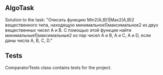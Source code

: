 ## AlgoTask
Solution to the task:
"Описать функцию Min2(A,B)1|Max2(A,B)2 вещественного типа, находящую
минимальное1|максимальное2 из двух вещественных чисел A и B. С помощью этой функции
найти минимальные1|максимальные2 из пар чисел A и B, A и C, A и D, если даны числа A, B, C, D."

## Tests
ComparatorTests class contains tests for the project.


